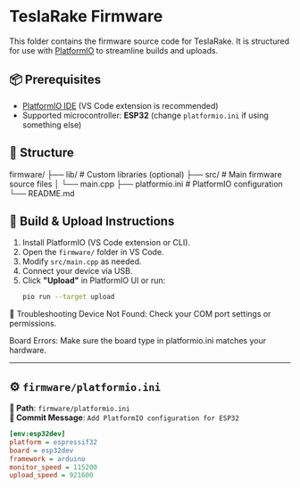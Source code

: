 # TeslaRake Firmware

This folder contains the firmware source code for TeslaRake. It is structured for use with [PlatformIO](https://platformio.org/) to streamline builds and uploads.

## 📦 Prerequisites

- [PlatformIO IDE](https://platformio.org/install/ide?install=vscode) (VS Code extension is recommended)
- Supported microcontroller: **ESP32** (change `platformio.ini` if using something else)

## 📁 Structure

firmware/
├── lib/ # Custom libraries (optional)
├── src/ # Main firmware source files
│ └── main.cpp
├── platformio.ini # PlatformIO configuration
└── README.md

## 🚀 Build & Upload Instructions

1. Install PlatformIO (VS Code extension or CLI).
2. Open the `firmware/` folder in VS Code.
3. Modify `src/main.cpp` as needed.
4. Connect your device via USB.
5. Click **"Upload"** in PlatformIO UI or run:
   ```bash
   pio run --target upload
🧰 Troubleshooting
Device Not Found: Check your COM port settings or permissions.

Board Errors: Make sure the board type in platformio.ini matches your hardware.

---

## ⚙️ `firmware/platformio.ini`

**📍 Path**: `firmware/platformio.ini`  
**💬 Commit Message**: `Add PlatformIO configuration for ESP32`

```ini
[env:esp32dev]
platform = espressif32
board = esp32dev
framework = arduino
monitor_speed = 115200
upload_speed = 921600
